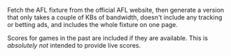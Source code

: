 Fetch the AFL fixture from the official AFL website, then generate a version that only takes a couple of KBs of bandwidth, doesn't include any tracking or betting ads, and includes the whole fixture on one page.

Scores for games in the past are included if they are available. This is _absolutely not_ intended to provide live scores.
